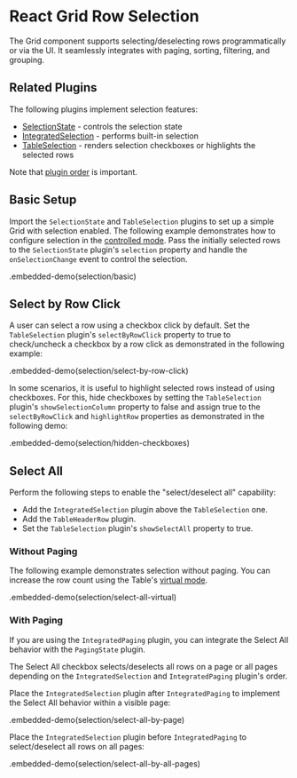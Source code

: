 # React Grid Row Selection

The Grid component supports selecting/deselecting rows programmatically or via the UI. It seamlessly integrates with paging, sorting, filtering, and grouping.

## Related Plugins

The following plugins implement selection features:

- [SelectionState](../reference/selection-state.md) - controls the selection state
- [IntegratedSelection](../reference/integrated-selection.md) - performs built-in selection
- [TableSelection](../reference/table-selection.md) - renders selection checkboxes or highlights the selected rows

Note that [plugin order](./plugin-overview.md#plugin-order) is important.

## Basic Setup

Import the `SelectionState` and `TableSelection` plugins to set up a simple Grid with selection enabled. The following example demonstrates how to configure selection in the [controlled mode](controlled-and-uncontrolled-modes.md). Pass the initially selected rows to the `SelectionState` plugin's `selection` property and handle the `onSelectionChange` event to control the selection.

.embedded-demo(selection/basic)

## Select by Row Click

A user can select a row using a checkbox click by default. Set the `TableSelection` plugin's `selectByRowClick` property to true to check/uncheck a checkbox by a row click as demonstrated in the following example:

.embedded-demo(selection/select-by-row-click)

In some scenarios, it is useful to highlight selected rows instead of using checkboxes. For this, hide checkboxes by setting the `TableSelection` plugin's `showSelectionColumn` property to false and assign true to the `selectByRowClick` and `highlightRow` properties as demonstrated in the following demo:

.embedded-demo(selection/hidden-checkboxes)

## Select All

Perform the following steps to enable the "select/deselect all" capability:

- Add the `IntegratedSelection` plugin above the `TableSelection` one.
- Add the `TableHeaderRow` plugin.
- Set the `TableSelection` plugin's `showSelectAll` property to true.

### Without Paging

The following example demonstrates selection without paging. You can increase the row count using the Table's [virtual mode](virtual-scrolling.md).

.embedded-demo(selection/select-all-virtual)

### With Paging

If you are using the `IntegratedPaging` plugin, you can integrate the Select All behavior with the `PagingState` plugin.

The Select All checkbox selects/deselects all rows on a page or all pages depending on the `IntegratedSelection` and `IntegratedPaging` plugin's order.

Place the `IntegratedSelection` plugin after `IntegratedPaging` to implement the Select All behavior within a visible page:

.embedded-demo(selection/select-all-by-page)

Place the `IntegratedSelection` plugin before `IntegratedPaging` to select/deselect all rows on all pages:

.embedded-demo(selection/select-all-by-all-pages)
